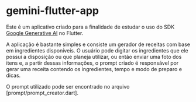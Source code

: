 # gemini-flutter-app
Este é um aplicativo criado para a finalidade de estudar o uso do SDK [Google Generative AI](https://pub.dev/packages/google_generative_ai) no Flutter.

A aplicação é bastante simples e consiste um gerador de receitas com base em ingredientes disponíveis. O usuário pode digitar os ingredientes que ele possui a disposição ou que planeja utilizar, ou então enviar uma foto dos itens e, a partir dessas informações, o prompt criado é responsável por gerar uma receita contendo os ingredientes, tempo e modo de preparo e dicas.

O prompt utilizado pode ser encontrado no arquivo [prompt/prompt_creator.dart].
